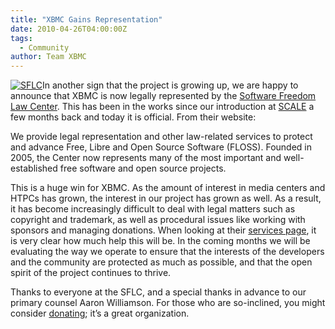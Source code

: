```yaml
---
title: "XBMC Gains Representation"
date: 2010-04-26T04:00:00Z
tags:
  - Community
author: Team XBMC
---
```


[![](/images/blog/sflc-139x101.webp "SFLC")](http://www.softwarefreedom.org)In another sign that the project is growing up, we are happy to announce that XBMC is now legally represented by the [Software Freedom Law Center](http://www.softwarefreedom.org/). This has been in the works since our introduction at [SCALE](/article/scale-2010-report) a few months back and today it is official. From their website:

We provide legal representation and other law-related services to protect and advance Free, Libre and Open Source Software (FLOSS). Founded in 2005, the Center now represents many of the most important and well-established free software and open source projects.

This is a huge win for XBMC. As the amount of interest in media centers and HTPCs has grown, the interest in our project has grown as well. As a result, it has become increasingly difficult to deal with legal matters such as copyright and trademark, as well as procedural issues like working with sponsors and managing donations. When looking at their [services page](http://www.softwarefreedom.org/services/), it is very clear how much help this will be. In the coming months we will be evaluating the way we operate to ensure that the interests of the developers and the community are protected as much as possible, and that the open spirit of the project continues to thrive.

Thanks to everyone at the SFLC, and a special thanks in advance to our primary counsel Aaron Williamson. For those who are so-inclined, you might consider [donating](http://www.softwarefreedom.org/donate/); it’s a great organization.
